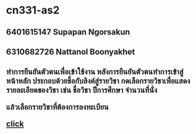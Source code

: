 # cn331-as2
<h2> 6401615147 Supapan Ngorsakun<h2>

<h2> 6310682726 Nattanol Boonyakhet <h2>

ทำการยืนยันตัวตนเพื่อเข้าใช้งาน หลังการยืนยันตัวตนทำการเข้าสู่หน้าหลัก ประกอบด้วยชื่อกับลิงค์สู่รายวิชา กดเลือกรายวิชาเพื่อแสดงรายละเอียดของวิชา เช่น ชื่อวิชา ปีการศึกษา จำนวนที่นั่ง

แล้วเลือกรายวิชาที่ต้องการลงทะเบียน

<a href="https://youtu.be/Is6wCCUZcw8clip">click</a>
